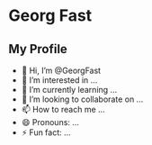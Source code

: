 # Georg Fast 

## My Profile

- 👋 Hi, I’m @GeorgFast
- 👀 I’m interested in ...
- 🌱 I’m currently learning ...
- 💞️ I’m looking to collaborate on ...
- 📫 How to reach me ...
- 😄 Pronouns: ...
- ⚡ Fun fact: ...

<!---
GeorgFast/GeorgFast is a ✨ special ✨ repository because its `README.md` (this file) appears on your GitHub profile.
You can click the Preview link to take a look at your changes.
--->
